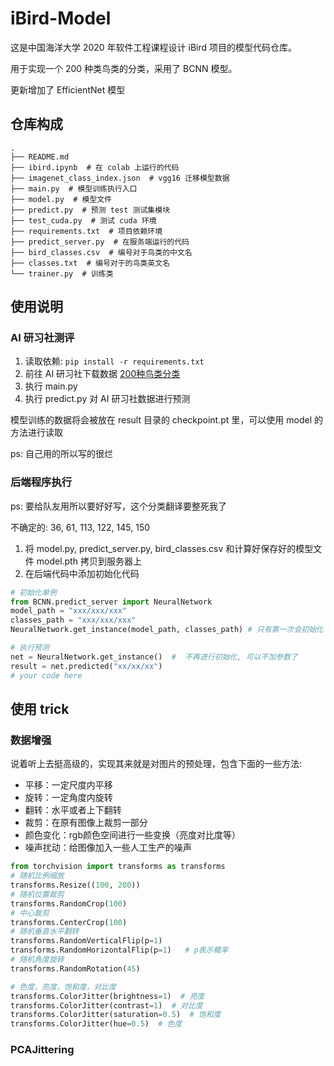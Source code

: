 # iBird-Model

这是中国海洋大学 2020 年软件工程课程设计 iBird 项目的模型代码仓库。

用于实现一个 200 种类鸟类的分类，采用了 BCNN 模型。

更新增加了 EfficientNet 模型

## 仓库构成

```
.
├── README.md
├── ibird.ipynb  # 在 colab 上运行的代码
├── imagenet_class_index.json  # vgg16 迁移模型数据
├── main.py  # 模型训练执行入口
├── model.py  # 模型文件
├── predict.py  # 预测 test 测试集模块
├── test_cuda.py  # 测试 cuda 环境
├── requirements.txt  # 项目依赖环境
├── predict_server.py  # 在服务端运行的代码
├── bird_classes.csv  # 编号对于鸟类的中文名
├── classes.txt  # 编号对于的鸟类英文名
└── trainer.py  # 训练类
```

## 使用说明

### AI 研习社测评

1. 读取依赖: `pip install -r requirements.txt`
2. 前往 AI 研习社下载数据 [200种鸟类分类](https://god.yanxishe.com/4?from=god_home_list)
3. 执行 main.py
4. 执行 predict.py 对 AI 研习社数据进行预测

模型训练的数据将会被放在 result 目录的 checkpoint.pt 里，可以使用 model 的方法进行读取

ps: 自己用的所以写的很烂

### 后端程序执行

ps: 要给队友用所以要好好写，这个分类翻译要整死我了

不确定的: 36, 61, 113, 122, 145, 150

1. 将 model.py, predict_server.py, bird_classes.csv 和计算好保存好的模型文件 model.pth 拷贝到服务器上
2. 在后端代码中添加初始化代码
```python
# 初始化单例
from BCNN.predict_server import NeuralNetwork
model_path = "xxx/xxx/xxx"
classes_path = "xxx/xxx/xxx"
NeuralNetwork.get_instance(model_path, classes_path) # 只有第一次会初始化

# 执行预测
net = NeuralNetwork.get_instance()  #  不再进行初始化, 可以不加参数了
result = net.predicted("xx/xx/xx")
# your code here
```

## 使用 trick

### 数据增强

说着听上去挺高级的，实现其来就是对图片的预处理，包含下面的一些方法:
- 平移：一定尺度内平移
- 旋转：一定角度内旋转
- 翻转：水平或者上下翻转
- 裁剪：在原有图像上裁剪一部分
- 颜色变化：rgb颜色空间进行一些变换（亮度对比度等）
- 噪声扰动：给图像加入一些人工生产的噪声

```python
from torchvision import transforms as transforms
# 随机比例缩放
transforms.Resize((100, 200))
# 随机位置裁剪
transforms.RandomCrop(100)
# 中心裁剪
transforms.CenterCrop(100)
# 随机垂直水平翻转
transforms.RandomVerticalFlip(p=1)
transforms.RandomHorizontalFlip(p=1)   # p表示概率
# 随机角度旋转
transforms.RandomRotation(45)

# 色度，亮度，饱和度，对比度
transforms.ColorJitter(brightness=1)  # 亮度
transforms.ColorJitter(contrast=1)  # 对比度
transforms.ColorJitter(saturation=0.5)  # 饱和度
transforms.ColorJitter(hue=0.5)  # 色度
```

### PCAJittering
